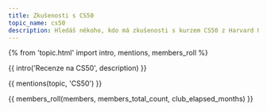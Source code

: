 ```yaml
---
title: Zkušenosti s CS50
topic_name: cs50
description: Hledáš někoho, kdo má zkušenosti s kurzem CS50 z Harvard University? Má smysl tomu věnovat čas? Co přesně se tam naučíš a využiješ to v praxi?
---
```

{% from 'topic.html' import intro, mentions, members_roll %}

{{ intro('Recenze na CS50', description) }}

{{ mentions(topic, 'CS50') }}

{{ members_roll(members, members_total_count, club_elapsed_months) }}
